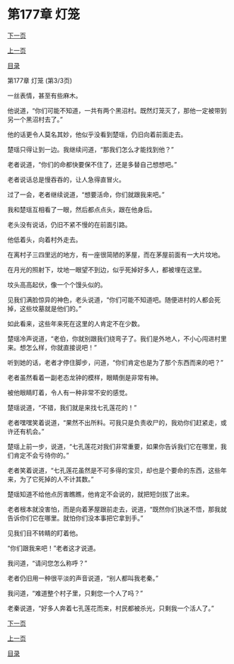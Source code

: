 <h1>第177章   灯笼</h1>
            <div><p><a href="./0531_%E7%AC%AC178%E7%AB%A0_%E5%82%80%E5%84%A1.md">下一页</a></p><p><a href="./0529_%E7%AC%AC177%E7%AB%A0_%E7%81%AF%E7%AC%BC.md">上一页</a></p><p><a href="../">目录</a></p></div>
            <div><p>第177章   灯笼 (第3/3页)</p><p>一丝表情，甚至有些麻木。</p><p>他说道，“你们可能不知道，一共有两个黑沼村。既然灯笼灭了，那他一定被带到另一个黑沼村去了。”</p><p>他的话更令人莫名其妙，他似乎没看到楚瑶，仍旧向着前面走去。</p><p>楚瑶只得让到一边。我继续问道，“那我们怎么才能找到他？”</p><p>老者说道，“你们的命都快要保不住了，还是多替自己想想吧。”</p><p>老者说话总是慢吞吞的，让人急得直冒火。</p><p>过了一会，老者继续说道，“想要活命，你们就跟我来吧。”</p><p>我和楚瑶互相看了一眼，然后都点点头，跟在他身后。</p><p>老头没有说话，仍旧不紧不慢的在前面引路。</p><p>他低着头，向着村外走去。</p><p>在离村子三四里远的地方，有一座很简陋的茅屋，而在茅屋前面有一大片坟地。</p><p>在月光的照射下，坟地一眼望不到边，似乎死掉好多人，都被埋在这里。</p><p>坟头高高起伏，像一个个馒头似的。</p><p>见我们满脸惊异的神色，老头说道，“你们可能不知道吧。随便进村的人都会死掉，这些坟墓就是他们的。”</p><p>如此看来，这些年来死在这里的人肯定不在少数。</p><p>楚瑶冷声说道，“老伯，你就别跟我们绕弯子了。我们是外地人，不小心闯进村里来。想怎么样，你就直接说吧！”</p><p>听到她的话，老者才停住脚步，问道，“你们肯定也是为了那个东西而来的吧？”</p><p>老者虽然看着一副老态龙钟的模样，眼睛倒是非常有神。</p><p>被他眼睛盯着，令人有一种非常不安的感觉。</p><p>楚瑶说道，“不错，我们就是来找七孔莲花的！”</p><p>老者嘿嘿笑着说道，“果然不出所料。可我只是负责收尸的，我劝你们赶紧走，或许还有机会。”</p><p>楚瑶上前一步，说道，“七孔莲花对我们非常重要，如果你告诉我们它在哪里，我们肯定不会亏待你的。”</p><p>老者笑着说道，“七孔莲花虽然是不可多得的宝贝，却也是个要命的东西，这些年来，为了它死掉的人不计其数。”</p><p>楚瑶知道不给他点厉害瞧瞧，他肯定不会说的，就把短剑拔了出来。</p><p>老者根本就没害怕，而是向着茅屋跟前走去，说道，“既然你们执迷不悟，那我就告诉你们它在哪里。就怕你们没本事把它拿到手。”</p><p>见我们目不转睛的盯着他。</p><p>“你们跟我来吧！”老者这才说道。</p><p>我问道，“请问您怎么称呼？”</p><p>老者仍旧用一种很平淡的声音说道，“别人都叫我老秦。”</p><p>我问道，“难道整个村子里，只剩您一个人了吗？”</p><p>老秦说道，“好多人奔着七孔莲花而来，村民都被杀光，只剩我一个活人了。”</p></div>
            <div><p><a href="./0531_%E7%AC%AC178%E7%AB%A0_%E5%82%80%E5%84%A1.md">下一页</a></p><p><a href="./0529_%E7%AC%AC177%E7%AB%A0_%E7%81%AF%E7%AC%BC.md">上一页</a></p><p><a href="../">目录</a></p></div>
